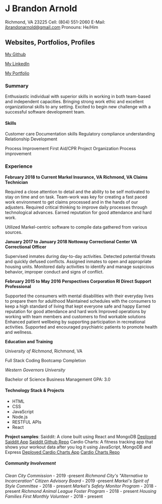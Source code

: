 # J Brandon Arnold

Richmond, VA 23225
Cell: (804) 551-2060
E-Mail: jbrandonarnold@gmail.com
Pronouns: He/Him

## Websites, Portfolios, Profiles

[My Github](https://github.com/jbrandona119)

[My LinkedIn](https://www.linkedin.com/in/james-brandon-arnold-46b1a964/)

[My Portfolio](https://jbrandona119.github.io/updated-portfolio/)

### Summary

Enthusiastic individual with superior skills in working in both team-based and independent capacities. Bringing strong work ethic and excellent organizational skills to any setting. Excited to begin new challenge with a successful software development team.

#### Skills

Customer care
Documentation skills
Regulatory compliance understanding
Relationship Development

Process Improvement
First Aid/CPR
Project Organization
Process improvement

### Experience

**February 2018 to Current
Markel Insurance, VA Richmond, VA
Claims Technician**

Required a close attention to detail and the ability to be self motivated to stay on time and on task.
Team-work was key for creating a fast paced work environment to get claims processed and in the hands of our adjusters.
Required critical thinking to improve daily processes through technological advances.
Earned reputation for good attendance and hard work.

Utilized Markel-centric software to compile data gathered from various sources.

**January 2017 to January 2018
Nottoway Correctional Center VA
Correctional Officer**    

Supervised inmates during day-to-day activities.
Detected potential threats and quickly defused conflicts.
Assigned inmates to open and appropriate housing units.
Monitored daily activities to identify and manage suspicious behavior, improper conduct and signs of conflict.

**February 2015 to May 2016
Perspectives Corporation RI
Direct Support Professional**

Supported the consumers with mental disabilities with their everyday lives to prepare them for adulthood
Maintained schedules with the consumers to keep a high standard of living that kept everyone safe and happy
Earned reputation for good attendance and hard work
Improved operations by working with team members and customers to find workable solutions
Enhanced patient wellbeing by supporting participation in recreational activities.
Supported and encouraged psychiatric patients to promote health and wellness.

**Education and Training**

_University of Richmond_, Richmond, VA

Full Stack Coding Bootcamp Completion  

_Western Governors University_

Bachelor of Science Business Management 
GPA: 3.0

#### Technology Stack & Projects

* HTML
* CSS
* JavaScript
* Node.js
* RESTFUL APIs
* React

**Project samples**:
Saiddit: A clone built using React and MongoDB
[Deployed Saiddit App](https://saiddit-app.herokuapp.com/)
[Saiddit Github Repo](https://github.com/Z-Camp/Final-Project-First/)
Cardio Charts: A fitness tracking app that shows your workout data after you log it using JavaScript, MongoDB and Express
[Deployed Cardio Charts App](https://safe-sea-39049.herokuapp.com/)
[Cardio Charts Repo](https://github.com/Z-Camp/Project-2)

##### Community Involvement

_Clean City Commission_ - 2019 -present
_Richmond City's "Alternative to Incarceration" Citizen Advisory Board_ - 2019 -present
_Markel's Spirit of Style Committee_ - 2018 - present
_Markel's Safety Monitor Program_ - 2018 - present
_Richmond Animal League Foster Program_ - 2018 - present
_Housing Families First Monthly Volunteer_ - 2018 - present
